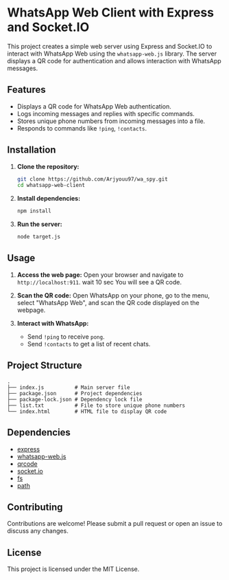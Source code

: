 
# WhatsApp Web Client with Express and Socket.IO

This project creates a simple web server using Express and Socket.IO to interact with WhatsApp Web using the `whatsapp-web.js` library. The server displays a QR code for authentication and allows interaction with WhatsApp messages.

## Features

- Displays a QR code for WhatsApp Web authentication.
- Logs incoming messages and replies with specific commands.
- Stores unique phone numbers from incoming messages into a file.
- Responds to commands like `!ping`, `!contacts`.

## Installation

1. **Clone the repository:**
   ```bash
   git clone https://github.com/Arjyouu97/wa_spy.git
   cd whatsapp-web-client
   ```

2. **Install dependencies:**
   ```bash
   npm install
   ```

3. **Run the server:**
   ```bash
   node target.js
   ```

## Usage

1. **Access the web page:**
   Open your browser and navigate to `http://localhost:911`. wait 10 sec You will see a QR code.

2. **Scan the QR code:**
   Open WhatsApp on your phone, go to the menu, select "WhatsApp Web", and scan the QR code displayed on the webpage.

3. **Interact with WhatsApp:**
   - Send `!ping` to receive `pong`.
   - Send `!contacts` to get a list of recent chats.

## Project Structure

```
.
├── index.js          # Main server file
├── package.json      # Project dependencies
├── package-lock.json # Dependency lock file
├── list.txt          # File to store unique phone numbers
└── index.html        # HTML file to display QR code
```

## Dependencies

- [express](https://www.npmjs.com/package/express)
- [whatsapp-web.js](https://www.npmjs.com/package/whatsapp-web.js)
- [qrcode](https://www.npmjs.com/package/qrcode)
- [socket.io](https://www.npmjs.com/package/socket.io)
- [fs](https://nodejs.org/api/fs.html)
- [path](https://nodejs.org/api/path.html)

## Contributing

Contributions are welcome! Please submit a pull request or open an issue to discuss any changes.

## License

This project is licensed under the MIT License.
